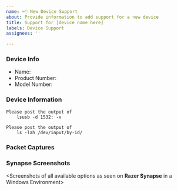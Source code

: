 ```yaml
---
name: ⌨️🖱️ New Device Support
about: Provide information to add support for a new device
title: Support for [device name here]
labels: Device Support
assignees: ''

---
```


### Device Info

* Name: <See under device>
* Product Number: <See under device>
* Model Number: <See under device>

### Device Information
```
Please post the output of
    lsusb -d 1532: -v
```

```
Please post the output of
    ls -lah /dev/input/by-id/
```

### Packet Captures

<Please see here as we probably need packet captures>
<https://github.com/openrazer/openrazer/wiki/Reverse-Engineering-USB-Protocol>

### Synapse Screenshots
<Screenshots of all available options as seen on **Razer Synapse** in a Windows Environment>
